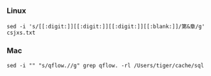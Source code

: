### Linux

`sed -i 's/[[:digit:]][[:digit:]][[:digit:]][[:blank:]]/第&章/g' csjxs.txt` 

### Mac

`sed -i "" "s/qflow.//g" grep qflow. -rl /Users/tiger/cache/sql`

